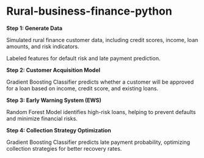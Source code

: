 # Rural-business-finance-python

**Step 1: Generate Data**

Simulated rural finance customer data, including credit scores, income, loan amounts, and risk indicators.

Labeled features for default risk and late payment prediction.

**Step 2: Customer Acquisition Model**

Gradient Boosting Classifier predicts whether a customer will be approved for a loan based on income, credit score, and existing loans.

**Step 3: Early Warning System (EWS)**

Random Forest Model identifies high-risk loans, helping to prevent defaults and minimize financial risks.

**Step 4: Collection Strategy Optimization**

Gradient Boosting Classifier predicts late payment probability, optimizing collection strategies for better recovery rates.
